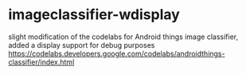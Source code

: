 # imageclassifier-wdisplay

slight modification of the codelabs for Android things image classifier, added a display support for debug purposes
https://codelabs.developers.google.com/codelabs/androidthings-classifier/index.html
